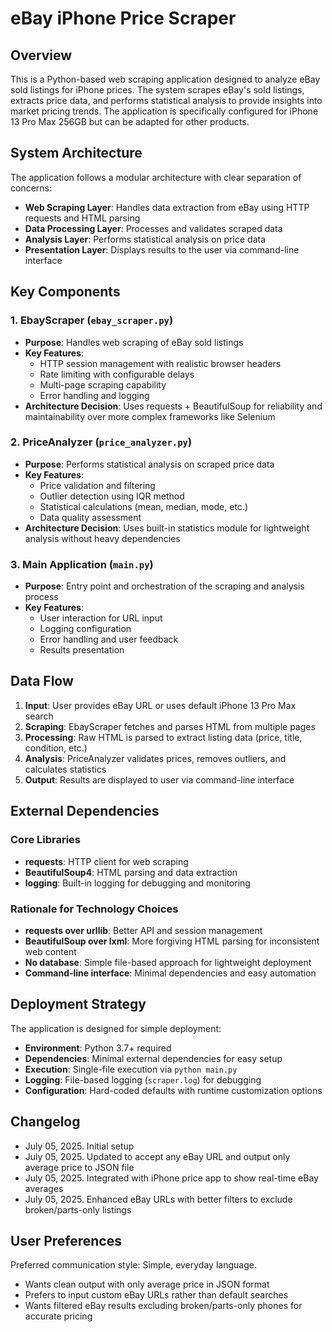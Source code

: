 # eBay iPhone Price Scraper

## Overview

This is a Python-based web scraping application designed to analyze eBay sold listings for iPhone prices. The system scrapes eBay's sold listings, extracts price data, and performs statistical analysis to provide insights into market pricing trends. The application is specifically configured for iPhone 13 Pro Max 256GB but can be adapted for other products.

## System Architecture

The application follows a modular architecture with clear separation of concerns:

- **Web Scraping Layer**: Handles data extraction from eBay using HTTP requests and HTML parsing
- **Data Processing Layer**: Processes and validates scraped data
- **Analysis Layer**: Performs statistical analysis on price data
- **Presentation Layer**: Displays results to the user via command-line interface

## Key Components

### 1. EbayScraper (`ebay_scraper.py`)
- **Purpose**: Handles web scraping of eBay sold listings
- **Key Features**:
  - HTTP session management with realistic browser headers
  - Rate limiting with configurable delays
  - Multi-page scraping capability
  - Error handling and logging
- **Architecture Decision**: Uses requests + BeautifulSoup for reliability and maintainability over more complex frameworks like Selenium

### 2. PriceAnalyzer (`price_analyzer.py`)
- **Purpose**: Performs statistical analysis on scraped price data
- **Key Features**:
  - Price validation and filtering
  - Outlier detection using IQR method
  - Statistical calculations (mean, median, mode, etc.)
  - Data quality assessment
- **Architecture Decision**: Uses built-in statistics module for lightweight analysis without heavy dependencies

### 3. Main Application (`main.py`)
- **Purpose**: Entry point and orchestration of the scraping and analysis process
- **Key Features**:
  - User interaction for URL input
  - Logging configuration
  - Error handling and user feedback
  - Results presentation

## Data Flow

1. **Input**: User provides eBay URL or uses default iPhone 13 Pro Max search
2. **Scraping**: EbayScraper fetches and parses HTML from multiple pages
3. **Processing**: Raw HTML is parsed to extract listing data (price, title, condition, etc.)
4. **Analysis**: PriceAnalyzer validates prices, removes outliers, and calculates statistics
5. **Output**: Results are displayed to user via command-line interface

## External Dependencies

### Core Libraries
- **requests**: HTTP client for web scraping
- **BeautifulSoup4**: HTML parsing and data extraction
- **logging**: Built-in logging for debugging and monitoring

### Rationale for Technology Choices
- **requests over urllib**: Better API and session management
- **BeautifulSoup over lxml**: More forgiving HTML parsing for inconsistent web content
- **No database**: Simple file-based approach for lightweight deployment
- **Command-line interface**: Minimal dependencies and easy automation

## Deployment Strategy

The application is designed for simple deployment:
- **Environment**: Python 3.7+ required
- **Dependencies**: Minimal external dependencies for easy setup
- **Execution**: Single-file execution via `python main.py`
- **Logging**: File-based logging (`scraper.log`) for debugging
- **Configuration**: Hard-coded defaults with runtime customization options

## Changelog

- July 05, 2025. Initial setup
- July 05, 2025. Updated to accept any eBay URL and output only average price to JSON file
- July 05, 2025. Integrated with iPhone price app to show real-time eBay averages
- July 05, 2025. Enhanced eBay URLs with better filters to exclude broken/parts-only listings

## User Preferences

Preferred communication style: Simple, everyday language.
- Wants clean output with only average price in JSON format
- Prefers to input custom eBay URLs rather than default searches
- Wants filtered eBay results excluding broken/parts-only phones for accurate pricing